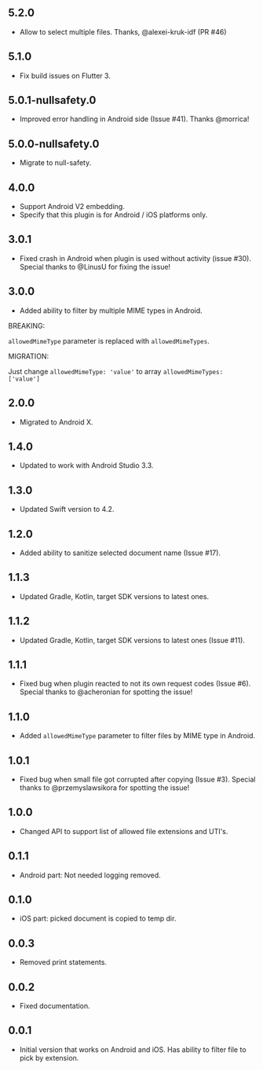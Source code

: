 ## 5.2.0

* Allow to select multiple files. Thanks, @alexei-kruk-idf (PR #46)

## 5.1.0

* Fix build issues on Flutter 3.

## 5.0.1-nullsafety.0

* Improved error handling in Android side (Issue #41).
    Thanks @morrica!
    
## 5.0.0-nullsafety.0

* Migrate to null-safety.

## 4.0.0

* Support Android V2 embedding.
* Specify that this plugin is for Android / iOS platforms only.

## 3.0.1

* Fixed crash in Android when plugin is used without activity (issue #30).
    Special thanks to @LinusU for fixing the issue!

## 3.0.0

* Added ability to filter by multiple MIME types in Android.

BREAKING:

`allowedMimeType` parameter is replaced with `allowedMimeTypes`.

MIGRATION:

Just change `allowedMimeType: 'value'` to array `allowedMimeTypes: ['value']`

## 2.0.0

* Migrated to Android X.

## 1.4.0

* Updated to work with Android Studio 3.3.

## 1.3.0

* Updated Swift version to 4.2.

## 1.2.0

* Added ability to sanitize selected document name (Issue #17).

## 1.1.3

* Updated Gradle, Kotlin, target SDK versions to latest ones.

## 1.1.2

* Updated Gradle, Kotlin, target SDK versions to latest ones (Issue #11).
    
## 1.1.1

* Fixed bug when plugin reacted to not its own request codes (Issue #6).
    Special thanks to @acheronian for spotting the issue!

## 1.1.0

* Added `allowedMimeType` parameter to filter files by MIME type in Android.
    
## 1.0.1

* Fixed bug when small file got corrupted after copying (Issue #3).
    Special thanks to @przemyslawsikora for spotting the issue!

## 1.0.0

* Changed API to support list of allowed file extensions and UTI's.

## 0.1.1

* Android part: Not needed logging removed.

## 0.1.0

* iOS part: picked document is copied to temp dir.

## 0.0.3

* Removed print statements.

## 0.0.2

* Fixed documentation.

## 0.0.1

* Initial version that works on Android and iOS. Has ability to filter file to pick by extension.
